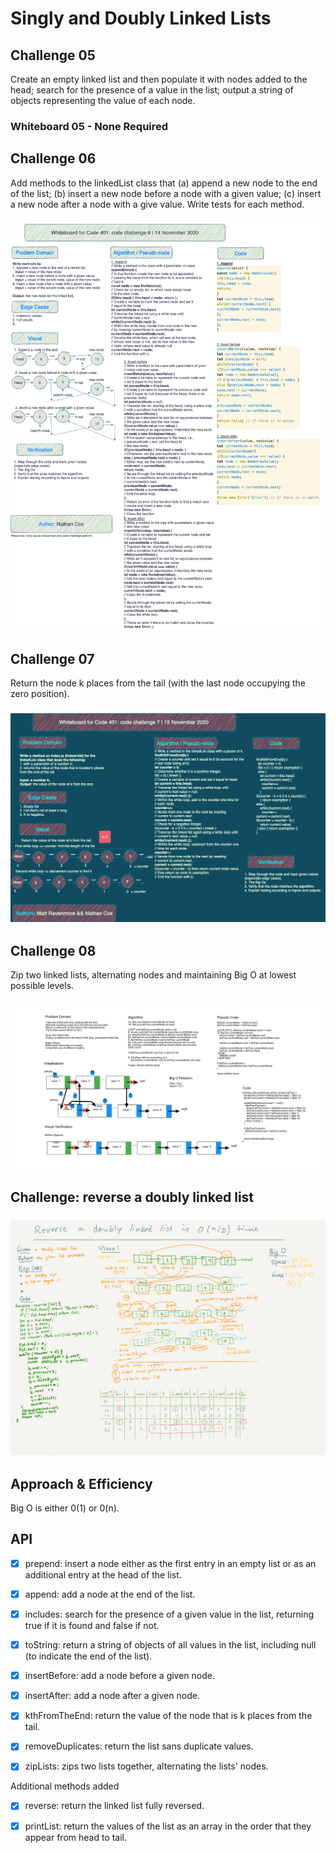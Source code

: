# Singly and Doubly Linked Lists

## Challenge 05

Create an empty linked list and then populate it with nodes added to the head; search for the presence of a value in the list; output a string of objects representing the value of each node.

### Whiteboard 05 - None Required

## Challenge 06

Add methods to the linkedList class that (a) append a new node to the end of the list; (b) insert a new node before a node with a given value; (c) insert a new node after a node with a give value. Write tests for each method.

### ![Whiteboard 06](../../../assets/code-challenge06.png)

## Challenge 07

Return the node k places from the tail (with the last node occupying the zero position).

### ![Whiteboard 07](../../../assets/code-challenge07.png)

## Challenge 08

Zip two linked lists, alternating nodes and maintaining Big O at lowest possible levels.

### ![Whiteboard 08](../../../assets/code-challenge08.png)

## Challenge: reverse a doubly linked list

### ![Whiteboard: Reverse a Doubly Linked List](../../../assets/reverseDll_whiteboard.png)

## Approach & Efficiency

Big O is either 0(1) or 0(n).

## API

- [x] prepend: insert a node either as the first entry in an empty list or as an additional entry at the head of the list.

- [x] append: add a node at the end of the list.

- [x] includes: search for the presence of a given value in the list, returning true if it is found and false if not.

- [x] toString: return a string of objects of all values in the list, including null (to indicate the end of the list).

- [x] insertBefore: add a node before a given node.

- [x] insertAfter: add a node after a given node.

- [x] kthFromTheEnd: return the value of the node that is k places from the tail.

- [x] removeDuplicates: return the list sans duplicate values.

- [x] zipLists: zips two lists together, alternating the lists' nodes.

Additional methods added

- [x] reverse: return the linked list fully reversed.

- [x] printList: return the values of the list as an array in the order that they appear from head to tail.
